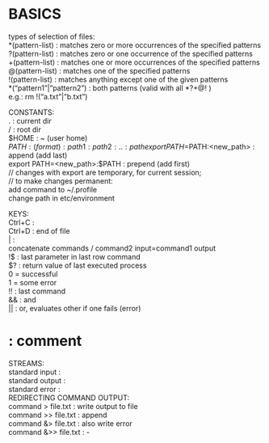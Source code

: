 # BASICS  
  
types of selection of files:  
*(pattern-list) : matches zero or more occurrences of the specified patterns  
?(pattern-list) : matches zero or one occurrence of the specified patterns  
+(pattern-list) : matches one or more occurrences of the specified patterns  
@(pattern-list) : matches one of the specified patterns  
!(pattern-list) : matches anything except one of the given patterns  
*(“pattern1”|”pattern2”) : both patterns (valid with all *?+@! )  
e.g.: rm !(“a.txt”|”b.txt”)  
  
  
CONSTANTS:  
. : current dir  
/ : root dir  
$HOME : ~ (user home)  
$PATH :   
(format) : path1:path2:..:path  
export PATH=$PATH:<new_path> : append (add last)  
export PATH=<new_path>:$PATH : prepend (add first)  
// changes with export are temporary, for current session;  
// to make changes permanent:  
add command to ~/.profile  
change path in etc/environment  
  
KEYS:  
Ctrl+C :   
Ctrl+D : end of file  
<command1> | <command2> :  
concatenate commands / command2 input=command1 output  
<command> !$ : last parameter in last row command  
$? : return value of last executed process  
	0 = successful  
	1 = some error  
!! : last command  
&& : and  
|| : or, evaluates other if one fails (error)  
# : comment  
  
STREAMS:  
standard input :   
standard output :  
standard error :  
REDIRECTING COMMAND OUTPUT:  
command > file.txt	: write output to file  
command >> file.txt	: append  
command &> file.txt	: also write error  
command &>> file.txt	: -  
  
  
